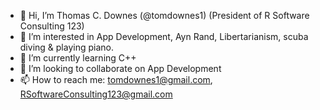 - 👋 Hi, I’m Thomas C. Downes (@tomdownes1)  (President of R Software Consulting 123) 
- 👀 I’m interested in App Development, Ayn Rand, Libertarianism, scuba diving & playing piano. 
- 🌱 I’m currently learning C++
- 💞️ I’m looking to collaborate on App Development  
- 📫 How to reach me:  tomdownes1@gmail.com, RSoftwareConsulting123@gmail.com 

<!---
tomdownes1/tomdownes1 is a ✨ special ✨ repository because its `README.md` (this file) appears on your GitHub profile.
You can click the Preview link to take a look at your changes.
--->
